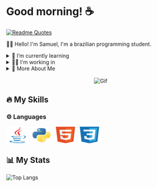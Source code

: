 # Good morning!  ☕

<!-- phrase -->
[![Readme Quotes](https://quotes-github-readme.vercel.app/api?type=horizontal&theme=dark&quote=Ser+feliz+não+é+ter+uma+vida+perfeita,+mas+deixar+de+ser+vítima+dos+problemas+e+se+tornar+o+autor+da+própria+história.&author=Abraham+Lincoln)](https://github.com/piyushsuthar/github-readme-quotes)

<!-- Apresentation -->
<p>
  🙋‍♂️ Hello! I'm Samuel, I'm a brazilian programming student.
</p>

<!-- About me -->
<details>
  <summary>🌱 I’m currently learning</summary>
  <ul style="list-style-type:none">
    Currently, I'm studying development of websites with HTML5 and CSS3.
  </ul>
</details>

<details>
   <summary>🧑‍💻 I'm working in</summary>
   <ul style="list-style-type:none">
      Right now, I'm not working in anything project.
   </ul>
</details>

<details>
  <summary>🧒 More About Me</summary>
  <ul>
    <li>
      🇧🇷 I'm 16 years old and I'm live in São Paulo.
    <li>
      📚 Student of ETEC de Santa Isabel studying computer science for internet.
    </li>
    <li>
      <img align="right" alt="Arch Linux" height="25" width="25" src="https://raw.githubusercontent.com/devicons/devicon/refs/heads/master/icons/archlinux/archlinux-original.svg"> Using Arch Linux.
    </li>
  </ul>
</details>

<!-- Gif -->
<p align="center">
  <img width="30%" height="30%" align="center" src="https://media.tenor.com/5ry-200hErMAAAAM/hacker-hacker-man.gif" alt="Gif">
</p>

## :fire: My Skills
<h3>⚙️ Languages</h3>
<section style="flex-basis: 48%">
  <img align="center" alt="Java" height="45" width="60" src="https://raw.githubusercontent.com/devicons/devicon/refs/heads/master/icons/java/java-original.svg">

  <!--img align="center" alt="Kotlin" height="45" width="60" src="https://raw.githubusercontent.com/devicons/devicon/refs/heads/master/icons/kotlin/kotlin-original.svg"-->
  
  <img align="center" alt="Python" height="45" width="60" src="https://raw.githubusercontent.com/devicons/devicon/master/icons/python/python-original.svg">

  <img align="center" alt="html5" height="45" width="60" src="https://raw.githubusercontent.com/devicons/devicon/refs/heads/master/icons/html5/html5-original.svg">

  <img align="center" alt="css3" height="45" width="60" src="https://raw.githubusercontent.com/devicons/devicon/refs/heads/master/icons/css3/css3-original.svg">
  
</section>

## :bar_chart: My Stats
![Top Langs](https://github-readme-stats.vercel.app/api/top-langs/?username=Samuelsn28&layout=compact&theme=github_dark&bg_color=00000000)



<!--h3>🔧 Tools</h3>
<section style="flex-basis: 48%">
  <img align="center" alt="Android Studio" height="45" width="60" src="https://raw.githubusercontent.com/devicons/devicon/refs/heads/master/icons/androidstudio/androidstudio-original.svg">
  <img align="center" alt="Firebase" height="45" width="60" src="https://raw.githubusercontent.com/devicons/devicon/refs/heads/master/icons/firebase/firebase-original.svg">
</section-->

<!--
**Samuelsn28/Samuelsn28** is a ✨ _special_ ✨ repository because its `README.md` (this file) appears on your GitHub profile.

Here are some ideas to get you started:

- 🔭 I’m currently working on ...

- 👯 I’m looking to collaborate on ...
- 🤔 I’m looking for help with ...
- 💬 Ask me about ...
- 📫 How to reach me: ...
- 😄 Pronouns: ...
- ⚡ Fun fact: ...
-->
